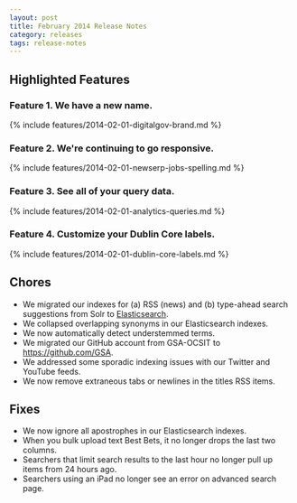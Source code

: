 ```yaml
---
layout: post
title: February 2014 Release Notes
category: releases
tags: release-notes
---
```


## Highlighted Features

### Feature 1. We have a new name.

{% include features/2014-02-01-digitalgov-brand.md %}

### Feature 2. We're continuing to go responsive.

{% include features/2014-02-01-newserp-jobs-spelling.md %}

### Feature 3. See all of your query data.

{% include features/2014-02-01-analytics-queries.md %}

### Feature 4. Customize your Dublin Core labels.

{% include features/2014-02-01-dublin-core-labels.md %}

## Chores

* We migrated our indexes for (a) RSS (news) and (b) type-ahead search suggestions from Solr to [Elasticsearch](http://www.elasticsearch.org/).
* We collapsed overlapping synonyms in our Elasticsearch indexes.
* We now automatically detect understemmed terms.
* We migrated our GitHub account from GSA-OCSIT to <https://github.com/GSA>.
* We addressed some sporadic indexing issues with our Twitter and YouTube feeds.
* We now remove extraneous tabs or newlines in the titles RSS items.

## Fixes

* We now ignore all apostrophes in our Elasticsearch indexes.
* When you bulk upload text Best Bets, it no longer drops the last two columns.
* Searchers that limit search results to the last hour no longer pull up items from 24 hours ago.
* Searchers using an iPad no longer see an error on advanced search page.